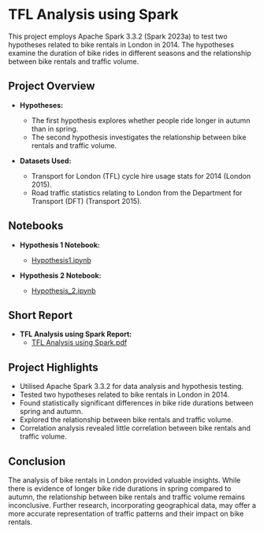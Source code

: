 # TFL Analysis using Spark

This project employs Apache Spark 3.3.2 (Spark 2023a) to test two hypotheses related to bike rentals in London in 2014. The hypotheses examine the duration of bike rides in different seasons and the relationship between bike rentals and traffic volume.

## Project Overview

- **Hypotheses:**
  - The first hypothesis explores whether people ride longer in autumn than in spring.
  - The second hypothesis investigates the relationship between bike rentals and traffic volume.

- **Datasets Used:**
  - Transport for London (TFL) cycle hire usage stats for 2014 (London 2015).
  - Road traffic statistics relating to London from the Department for Transport (DFT) (Transport 2015).

## Notebooks

- **Hypothesis 1 Notebook:**
  - [Hypothesis1.ipynb](https://github.com/jamieatiyah/TFL-Analysis-using-Spark/blob/main/Hypothesis1.ipynb)

- **Hypothesis 2 Notebook:**
  - [Hypothesis_2.ipynb](https://github.com/jamieatiyah/TFL-Analysis-using-Spark/blob/main/Hypothesis_2.ipynb)

## Short Report

- **TFL Analysis using Spark Report:**
  - [TFL Analysis using Spark.pdf](https://github.com/jamieatiyah/TFL-Analysis-using-Spark/blob/main/TFL%20Analysis%20using%20Spark.pdf)

## Project Highlights

- Utilised Apache Spark 3.3.2 for data analysis and hypothesis testing.
- Tested two hypotheses related to bike rentals in London in 2014.
- Found statistically significant differences in bike ride durations between spring and autumn.
- Explored the relationship between bike rentals and traffic volume.
- Correlation analysis revealed little correlation between bike rentals and traffic volume.

## Conclusion

The analysis of bike rentals in London provided valuable insights. While there is evidence of longer bike ride durations in spring compared to autumn, the relationship between bike rentals and traffic volume remains inconclusive. Further research, incorporating geographical data, may offer a more accurate representation of traffic patterns and their impact on bike rentals.

